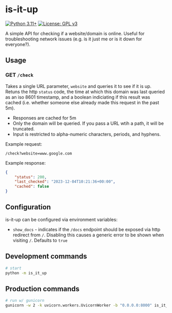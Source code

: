 # is-it-up
[![Python 3.11+](https://upload.wikimedia.org/wikipedia/commons/6/62/Blue_Python_3.11%2B_Shield_Badge.svg)](https://www.python.org)
[![License: GPL v3](https://upload.wikimedia.org/wikipedia/commons/8/86/GPL_v3_Blue_Badge.svg)](https://www.gnu.org/licenses/gpl-3.0.en.html)

A simple API for checking if a website/domain is online.  Useful for troubleshooting network issues (e.g. is it just me or is it down for everyone?).

## Usage
### GET `/check`
Takes a single URL parameter, `website` and queries it to see if it is up.  Retuns the http `status` code, the time at which this domain was last queried as an iso 8601 timestamp, and a boolean indiciating if this result was cached (i.e. whether someone else already made this request in the past 5m).

* Responses are cached for 5m
* Only the domain will be queried.  If you pass a URL wtih a path, it will be truncated.
* Input is restricted to alpha-numeric characters, periods, and hyphens.

Example request:
```
/check?website=www.google.com
```

Example response:
```json
{
    "status": 200,
    "last_checked": "2023-12-04T10:21:36+00:00",
    "cached": false
}
```

## Configuration
is-it-up can be configured via environment variables:
* `show_docs` - indicates if the `/docs` endpoint should be exposed via http redirect from `/`.  Disabling this causes a generic error to be shown when visiting `/`.  Defaults to `true`

## Development commands
```bash
# start
python -m is_it_up
```

## Production commands
```bash
# run w/ gunicorn
gunicorn -w 2 -k uvicorn.workers.UvicornWorker -b "0.0.0.0:8000" is_it_up.__main__:app
```